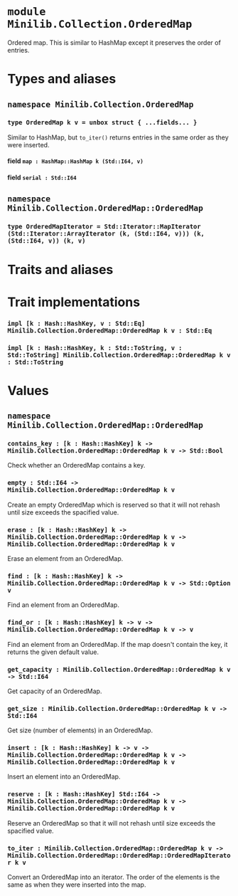 # `module Minilib.Collection.OrderedMap`

Ordered map.
This is similar to HashMap except it preserves the order of entries.

# Types and aliases

## `namespace Minilib.Collection.OrderedMap`

### `type OrderedMap k v = unbox struct { ...fields... }`

Similar to HashMap, but `to_iter()` returns entries in the same order as they were inserted.

#### field `map : HashMap::HashMap k (Std::I64, v)`

#### field `serial : Std::I64`

## `namespace Minilib.Collection.OrderedMap::OrderedMap`

### `type OrderedMapIterator = Std::Iterator::MapIterator (Std::Iterator::ArrayIterator (k, (Std::I64, v))) (k, (Std::I64, v)) (k, v)`

# Traits and aliases

# Trait implementations

### `impl [k : Hash::HashKey, v : Std::Eq] Minilib.Collection.OrderedMap::OrderedMap k v : Std::Eq`

### `impl [k : Hash::HashKey, k : Std::ToString, v : Std::ToString] Minilib.Collection.OrderedMap::OrderedMap k v : Std::ToString`

# Values

## `namespace Minilib.Collection.OrderedMap::OrderedMap`

### `contains_key : [k : Hash::HashKey] k -> Minilib.Collection.OrderedMap::OrderedMap k v -> Std::Bool`

Check whether an OrderedMap contains a key.

### `empty : Std::I64 -> Minilib.Collection.OrderedMap::OrderedMap k v`

Create an empty OrderedMap which is reserved so that it will not rehash until size exceeds the spacified value.

### `erase : [k : Hash::HashKey] k -> Minilib.Collection.OrderedMap::OrderedMap k v -> Minilib.Collection.OrderedMap::OrderedMap k v`

Erase an element from an OrderedMap.

### `find : [k : Hash::HashKey] k -> Minilib.Collection.OrderedMap::OrderedMap k v -> Std::Option v`

Find an element from an OrderedMap.

### `find_or : [k : Hash::HashKey] k -> v -> Minilib.Collection.OrderedMap::OrderedMap k v -> v`

Find an element from an OrderedMap. If the map doesn't contain the key, it returns the given default value.

### `get_capacity : Minilib.Collection.OrderedMap::OrderedMap k v -> Std::I64`

Get capacity of an OrderedMap.

### `get_size : Minilib.Collection.OrderedMap::OrderedMap k v -> Std::I64`

Get size (number of elements) in an OrderedMap.

### `insert : [k : Hash::HashKey] k -> v -> Minilib.Collection.OrderedMap::OrderedMap k v -> Minilib.Collection.OrderedMap::OrderedMap k v`

Insert an element into an OrderedMap.

### `reserve : [k : Hash::HashKey] Std::I64 -> Minilib.Collection.OrderedMap::OrderedMap k v -> Minilib.Collection.OrderedMap::OrderedMap k v`

Reserve an OrderedMap so that it will not rehash until size exceeds the spacified value.

### `to_iter : Minilib.Collection.OrderedMap::OrderedMap k v -> Minilib.Collection.OrderedMap::OrderedMap::OrderedMapIterator k v`

Convert an OrderedMap into an iterator. The order of the elements is the same as
when they were inserted into the map.